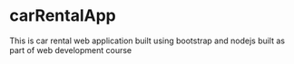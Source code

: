 # carRentalApp
This is car rental web application built using bootstrap and nodejs built as part of web development course
